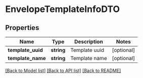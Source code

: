 # EnvelopeTemplateInfoDTO

## Properties
Name | Type | Description | Notes
------------ | ------------- | ------------- | -------------
**template_uuid** | **string** | Template uuid | [optional] 
**template_name** | **string** | Template name | [optional] 

[[Back to Model list]](../../README.md#documentation-for-models) [[Back to API list]](../../README.md#documentation-for-api-endpoints) [[Back to README]](../../README.md)


